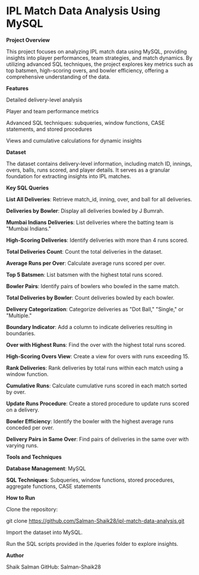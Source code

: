# IPL Match Data Analysis Using MySQL

**Project Overview**

This project focuses on analyzing IPL match data using MySQL, providing insights into player performances, team strategies, and match dynamics. By utilizing advanced SQL techniques, the project explores key metrics such as top batsmen, high-scoring overs, and bowler efficiency, offering a comprehensive understanding of the data.

**Features**

Detailed delivery-level analysis

Player and team performance metrics

Advanced SQL techniques: subqueries, window functions, CASE statements, and stored procedures

Views and cumulative calculations for dynamic insights

**Dataset**

The dataset contains delivery-level information, including match ID, innings, overs, balls, runs scored, and player details. It serves as a granular foundation for extracting insights into IPL matches.

**Key SQL Queries**

**List All Deliveries**: Retrieve match_id, inning, over, and ball for all deliveries.

**Deliveries by Bowler**: Display all deliveries bowled by J Bumrah.

**Mumbai Indians Deliveries**: List deliveries where the batting team is "Mumbai Indians."

**High-Scoring Deliveries**: Identify deliveries with more than 4 runs scored.

**Total Deliveries Count**: Count the total deliveries in the dataset.

**Average Runs per Over**: Calculate average runs scored per over.

**Top 5 Batsmen**: List batsmen with the highest total runs scored.

**Bowler Pairs**: Identify pairs of bowlers who bowled in the same match.

**Total Deliveries by Bowler**: Count deliveries bowled by each bowler.

**Delivery Categorization**: Categorize deliveries as "Dot Ball," "Single," or "Multiple."

**Boundary Indicator**: Add a column to indicate deliveries resulting in boundaries.

**Over with Highest Runs**: Find the over with the highest total runs scored.

**High-Scoring Overs View**: Create a view for overs with runs exceeding 15.

**Rank Deliveries**: Rank deliveries by total runs within each match using a window function.

**Cumulative Runs**: Calculate cumulative runs scored in each match sorted by over.

**Update Runs Procedure**: Create a stored procedure to update runs scored on a delivery.

**Bowler Efficiency**: Identify the bowler with the highest average runs conceded per over.

**Delivery Pairs in Same Over**: Find pairs of deliveries in the same over with varying runs.

**Tools and Techniques**

**Database Management**: MySQL

**SQL Techniques**: Subqueries, window functions, stored procedures, aggregate functions, CASE statements

**How to Run**

Clone the repository:

git clone https://github.com/Salman-Shaik28/ipl-match-data-analysis.git

Import the dataset into MySQL.

Run the SQL scripts provided in the /queries folder to explore insights.

**Author**

Shaik Salman
GitHub: Salman-Shaik28

